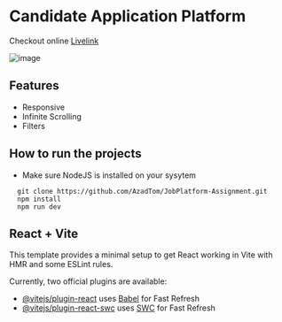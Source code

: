 # Candidate Application Platform  
Checkout online [Livelink](https://www.google.com)


![image](https://github.com/AzadTom/JobPlatform-Assignment/assets/105869036/9997a405-9ac6-4370-8dee-159fb2b4e214)


## Features
* Responsive
* Infinite Scrolling
* Filters

## How to run the projects

* Make sure NodeJS is installed on your sysytem

```
  git clone https://github.com/AzadTom/JobPlatform-Assignment.git
  npm install
  npm run dev

```


## React + Vite

This template provides a minimal setup to get React working in Vite with HMR and some ESLint rules.

Currently, two official plugins are available:

- [@vitejs/plugin-react](https://github.com/vitejs/vite-plugin-react/blob/main/packages/plugin-react/README.md) uses [Babel](https://babeljs.io/) for Fast Refresh
- [@vitejs/plugin-react-swc](https://github.com/vitejs/vite-plugin-react-swc) uses [SWC](https://swc.rs/) for Fast Refresh
